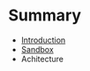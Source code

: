 # Summary

* [Introduction](documentation/Introduction.md)
* [Sandbox](documentation/Sandbox.md)
* Achitecture

